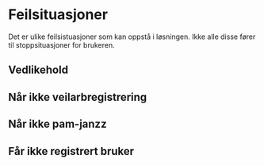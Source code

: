 # Feilsituasjoner

Det er ulike feilsistuasjoner som kan oppstå i løsningen.
Ikke alle disse fører til stoppsituasjoner for brukeren.

## Vedlikehold

## Når ikke veilarbregistrering

## Når ikke pam-janzz

## Får ikke registrert bruker
